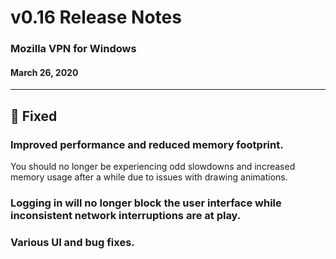 # v0.16 Release Notes

### Mozilla VPN for Windows

#### March 26, 2020

---

## :bug: Fixed

### Improved performance and reduced memory footprint.

You should no longer be experiencing odd slowdowns and increased memory usage after a while due to issues with drawing animations.

### Logging in will no longer block the user interface while inconsistent network interruptions are at play.

### Various UI and bug fixes.
